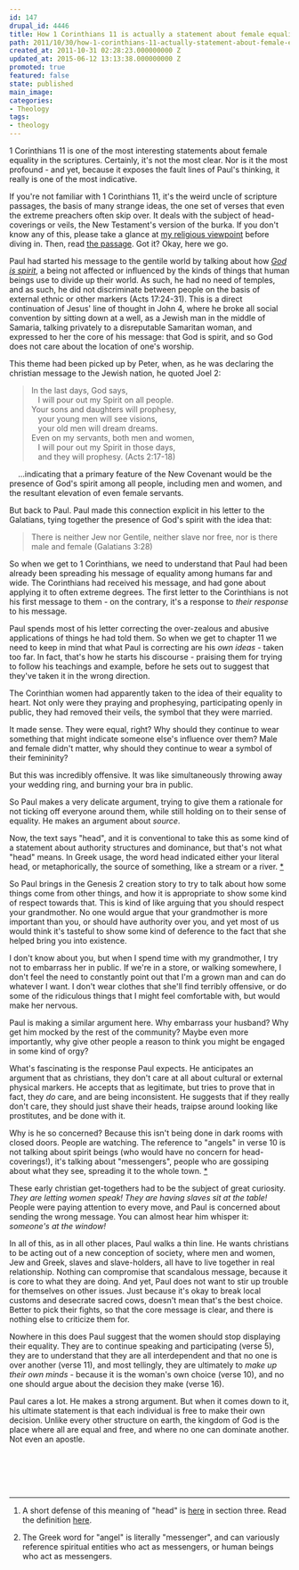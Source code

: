 ```yaml
---
id: 147
drupal_id: 4446
title: How 1 Corinthians 11 is actually a statement about female equality
path: 2011/10/30/how-1-corinthians-11-actually-statement-about-female-equality
created_at: 2011-10-31 02:28:23.000000000 Z
updated_at: 2015-06-12 13:13:38.000000000 Z
promoted: true
featured: false
state: published
main_image: 
categories:
- Theology
tags:
- theology
---
```

1 Corinthians 11 is one of the most interesting statements about female equality in the scriptures. Certainly, it's not the most clear. Nor is it the most profound - and yet, because it exposes the fault lines of Paul's thinking, it really is one of the most indicative.

If you're not familiar with 1 Corinthians 11, it's the weird uncle of scripture passages, the basis of many strange ideas, the one set of verses that even the extreme preachers often skip over. It deals with the subject of head-coverings or veils, the New Testament's version of the burka. If you don't know any of this, please take a glance at <a href="http://micahredding.com/blog/2011/10/02/christianity-against-religion">my religious viewpoint</a> before diving in. Then, read <a href="http://studylight.org/desk/?query=1co+11:1&t=nas&st=1&new=1&sr=1&sc=1&l=en">the passage</a>. Got it? Okay, here we go.

Paul had started his message to the gentile world by talking about how *<a href="http://micahredding.com/blog/2007/01/15/who-is-god-the-secret-of-the-new-covenant">God is spirit</a>*, a being not affected or influenced by the kinds of things that human beings use to divide up their world. As such, he had no need of temples, and as such, he did not discriminate between people on the basis of external ethnic or other markers (Acts 17:24-31). This is a direct continuation of Jesus' line of thought in John 4, where he broke all social convention by sitting down at a well, as a Jewish man in the middle of Samaria, talking privately to a disreputable Samaritan woman, and expressed to her the core of his message: that God is spirit, and so God does not care about the location of one's worship.

This theme had been picked up by Peter, when, as he was declaring the christian message to the Jewish nation, he quoted Joel 2:

> In the last days, God says,  
>   I will pour out my Spirit on all people.  
> Your sons and daughters will prophesy,   
>   your young men will see visions,   
>   your old men will dream dreams.  
> Even on my servants, both men and women,   
>   I will pour out my Spirit in those days,  
>   and they will prophesy. (Acts 2:17-18)  

   
...indicating that a primary feature of the New Covenant would be the presence of God's spirit among all people, including men and women, and the resultant elevation of even female servants.

But back to Paul. Paul made this connection explicit in his letter to the Galatians, tying together the presence of God's spirit with the idea that:

> There is neither Jew nor Gentile, neither slave nor free, nor is there male and female (Galatians 3:28)

So when we get to 1 Corinthians, we need to understand that Paul had been already been spreading his message of equality among humans far and wide. The Corinthians had received his message, and had gone about applying it to often extreme degrees. The first letter to the Corinthians is not his first message to them - on the contrary, it's a response to *their response* to his message.

Paul spends most of his letter correcting the over-zealous and abusive applications of things he had told them. So when we get to chapter 11 we need to keep in mind that what Paul is correcting are his *own ideas* - taken too far. In fact, that's how he starts his discourse - praising them for trying to follow his teachings and example, before he sets out to suggest that they've taken it in the wrong direction.

The Corinthian women had apparently taken to the idea of their equality to heart. Not only were they praying and prophesying, participating openly in public, they had removed their veils, the symbol that they were married.

It made sense. They were equal, right? Why should they continue to wear something that might indicate someone else's influence over them? Male and female didn't matter, why should they continue to wear a symbol of their femininity?

But this was incredibly offensive. It was like simultaneously throwing away your wedding ring, and burning your bra in public. 

So Paul makes a very delicate argument, trying to give them a rationale for not ticking off everyone around them, while still holding on to their sense of equality. He makes an argument about *source*.

Now, the text says "head", and it is conventional to take this as some kind of a statement about authority structures and dominance, but that's not what "head" means. In Greek usage, the word head indicated either your literal head, or metaphorically, the source of something, like a stream or a river. <a href="#footnote-head">*</a>

So Paul brings in the Genesis 2 creation story to try to talk about how some things come from other things, and how it is appropriate to show some kind of respect towards that. This is kind of like arguing that you should respect your grandmother. No one would argue that your grandmother is more important than you, or should have authority over you, and yet most of us would think it's tasteful to show some kind of deference to the fact that she helped bring you into existence.

I don't know about you, but when I spend time with my grandmother, I try not to embarrass her in public. If we're in a store, or walking somewhere, I don't feel the need to constantly point out that I'm a grown man and can do whatever I want. I don't wear clothes that she'll find terribly offensive, or do some of the ridiculous things that I might feel comfortable with, but would make her nervous.

Paul is making a similar argument here. Why embarrass your husband? Why get him mocked by the rest of the community? Maybe even more importantly, why give other people a reason to think you might be engaged in some kind of orgy?

What's fascinating is the response Paul expects. He anticipates an argument that as christians, they don't care at all about cultural or external physical markers. He accepts that as legitimate, but tries to prove that in fact, they *do* care, and are being inconsistent. He suggests that if they really don't care, they should just shave their heads, traipse around looking like prostitutes, and be done with it.

Why is he so concerned? Because this isn't being done in dark rooms with closed doors. People are watching. The reference to "angels" in verse 10 is not talking about spirit beings (who would have no concern for head-coverings!), it's talking about "messengers", people who are gossiping about what they see, spreading it to the whole town. <a href="#footnote-angel">*</a>

These early christian get-togethers had to be the subject of great curiosity. *They are letting women speak! They are having slaves sit at the table!* People were paying attention to every move, and Paul is concerned about sending the wrong message. You can almost hear him whisper it: *someone's at the window!*

In all of this, as in all other places, Paul walks a thin line. He wants christians to be acting out of a new conception of society, where men and women, Jew and Greek, slaves and slave-holders, all have to live together in real relationship. Nothing can compromise that scandalous message, because it is core to what they are doing. And yet, Paul does not want to stir up trouble for themselves on other issues. Just because it's okay to break local customs and desecrate sacred cows, doesn't mean that's the best choice. Better to pick their fights, so that the core message is clear, and there is nothing else to criticize them for.

Nowhere in this does Paul suggest that the women should stop displaying their equality. They are to continue speaking and participating (verse 5), they are to understand that they are all interdependent and that no one is over another (verse 11), and most tellingly, they are ultimately to *make up their own minds* - because it is the woman's own choice (verse 10), and no one should argue about the decision they make (verse 16).

Paul cares a lot. He makes a strong argument. But when it comes down to it, his ultimate statement is that each individual is free to make their own decision. Unlike every other structure on earth, the kingdom of God is the place where all are equal and free, and where no one can dominate another. Not even an apostle.
  
<br /><br /><br /><br />
  
---

1. <a id="footnote-head"></a> A short defense of this meaning of "head" is <a href="http://www.friktech.com/rel/women.htm">here</a> in section three. Read the definition <a href="http://www.perseus.tufts.edu/hopper/text?doc=Perseus%3Atext%3A1999.04.0057%3Aentry%3Dkefalh%2F">here</a>.

2. <a id="footnote-angel"></a> The Greek word for "angel" is literally "messenger", and can variously reference spiritual entities who act as messengers, or human beings who act as messengers.
